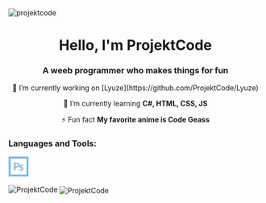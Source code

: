 <img align="center" src="https://github.com/Projekt-Dev/Projekt-Dev/blob/main/ProjektCode-Lucy.png" alt="projektcode" />

<h1 align="center">Hello, I'm ProjektCode</h1>
<h3 align="center">A weeb programmer who makes things for fun</h3>

<p align="center"> 🔭 I’m currently working on [Lyuze](https://github.com/ProjektCode/Lyuze) </p>

<p align="center"> 🌱 I’m currently learning <strong>C#, HTML, CSS, JS</strong> </p>

<p align="center"><p align="center"> ⚡ Fun fact <strong>My favorite anime is Code Geass</strong> </p>

<h3 align="left">Languages and Tools:</h3>
<p align="left"> <a href="https://www.photoshop.com/en" target="_blank" rel="noreferrer"> <img src="https://raw.githubusercontent.com/devicons/devicon/master/icons/photoshop/photoshop-line.svg" alt="photoshop" width="40" height="40"/> </a> </p>

<p><img align="left" src="https://github-readme-stats.vercel.app/api/top-langs/?username=ProjektCode&layout=compact" alt="ProjektCode" /></p>

<p>&nbsp;<img align="center" src="https://github-readme-stats.vercel.app/api?username=ProjektCode" alt="ProjektCode" /></p>
